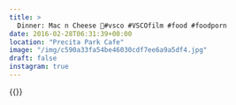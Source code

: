 ```yaml
---
title: >
  Dinner: Mac n Cheese 🧀#vsco #VSCOfilm #food #foodporn
date: 2016-02-28T06:31:39+00:00
location: "Precita Park Cafe"
image: "/img/c590a33fa54be46030cdf7ee6a9a5df4.jpg"
draft: false
instagram: true
---
```


{{<photo src="/img/c590a33fa54be46030cdf7ee6a9a5df4.jpg">}}
